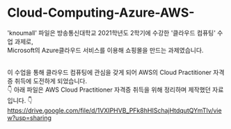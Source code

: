 # Cloud-Computing-Azure-AWS-

'knoumall' 파일은 방송통신대학교 2021학년도 2학기에 수강한 '클라우드 컴퓨팅' 수업 과제로,
<br/> Microsoft의 Azure클라우드 서비스를 이용해 쇼핑몰을 만드는 과제였습니다. 


<br/> 이 수업을 통해 클라우드 컴퓨팅에 관심을 갖게 되어 AWS의 Cloud Practitioner 자격증 취득에 도전하게 되었습니다.
<br/> 👇 아래 파일은 AWS Cloud Practitioner 자격증 취득을 위해 정리하며 제작했던 자료입니다. 👇
https://drive.google.com/file/d/1VXIPHVB_PFk8hHISchajHtdqutQYmTIv/view?usp=sharing
